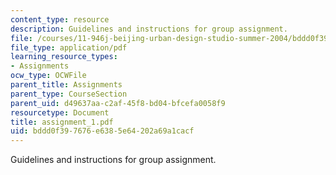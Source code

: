 ```yaml
---
content_type: resource
description: Guidelines and instructions for group assignment.
file: /courses/11-946j-beijing-urban-design-studio-summer-2004/bddd0f397676e6385e64202a69a1cacf_assignment_1.pdf
file_type: application/pdf
learning_resource_types:
- Assignments
ocw_type: OCWFile
parent_title: Assignments
parent_type: CourseSection
parent_uid: d49637aa-c2af-45f8-bd04-bfcefa0058f9
resourcetype: Document
title: assignment_1.pdf
uid: bddd0f39-7676-e638-5e64-202a69a1cacf
---
```

Guidelines and instructions for group assignment.

